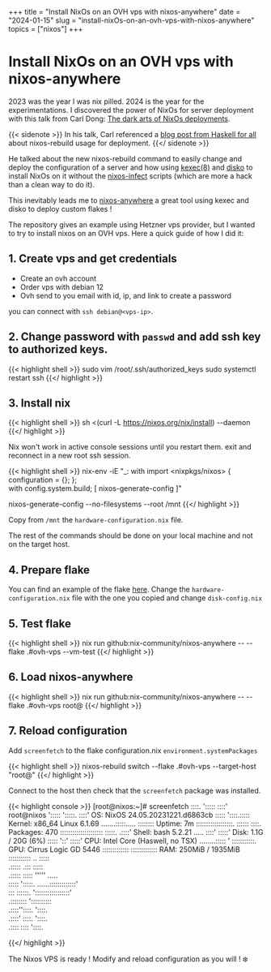 +++ 
title = "Install NixOs on an OVH vps with nixos-anywhere" 
date = "2024-01-15"
slug = "install-nixOs-on-an-ovh-vps-with-nixos-anywhere"
topics = ["nixos"]
+++

# Install NixOs on an OVH vps with nixos-anywhere

2023 was the year I was nix pilled. 2024 is the year for the experimentations.
I discovered the power of NixOs for server deployment with this talk from
Carl Dong: [The dark arts of NixOs deployments](https://www.youtube.com/watch?v=bKTbis4elR8&t=5519s).

{{< sidenote >}}
In his talk, Carl referenced a 
[blog post from Haskell for all](https://www.haskellforall.com/2023/01/announcing-nixos-rebuild-new-deployment.html) 
about nixos-rebuild usage for deployment.
{{</ sidenote >}}

He talked about the new nixos-rebuild command to easily change and deploy the
configuration of a server and how using [kexec(8)](https://www.man7.org/linux/man-pages/man8/kexec.8.html)
and [disko](https://github.com/nix-community/disko)
to install NixOs on it without the [nixos-infect](https://github.com/elitak/nixos-infect) scripts
(which are more a hack than a clean way to do it).

This inevitably leads me to [nixos-anywhere](https://github.com/nix-community/nixos-anywhere) 
a great tool using kexec and disko to deploy custom flakes !

The repository gives an example using Hetzner vps provider, but I wanted to try to install
nixos on an OVH vps. Here a quick guide of how I did it:

## 1. Create vps and get credentials

- Create an ovh account
- Order vps with debian 12
- Ovh send to you email with id, ip, and link to create a password 

you can connect with `ssh debian@<vps-ip>`.

## 2. Change password with `passwd` and add ssh key to authorized keys.

{{< highlight shell >}}
sudo vim /root/.ssh/authorized_keys
sudo systemctl restart ssh
{{</ highlight >}}

## 3. Install nix

{{< highlight shell >}}
sh <(curl -L https://nixos.org/nix/install) --daemon
{{</ highlight >}}

Nix won't work in active console sessions until you restart them.
exit and reconnect in a new root ssh session.

{{< highlight shell >}}
nix-env -iE "_: with import <nixpkgs/nixos> { configuration = {}; }; \
  with config.system.build; [ nixos-generate-config ]"

nixos-generate-config --no-filesystems --root /mnt
{{</ highlight >}}

Copy from `/mnt` the `hardware-configuration.nix` file. 

The rest of the commands should be done on your local machine and not on the target host.

## 4. Prepare flake

You can find an example of the flake [here](https://github.com/edouardparis/nixos-ovh-vps-example).
Change the `hardware-configuration.nix` file with the one you copied and change `disk-config.nix`

## 5. Test flake

{{< highlight shell >}}
nix run github:nix-community/nixos-anywhere -- --flake .#ovh-vps --vm-test
{{</ highlight >}}

## 6. Load nixos-anywhere

{{< highlight shell >}}
nix run github:nix-community/nixos-anywhere -- --flake .#ovh-vps root@<vps-ip>
{{</ highlight >}}

## 7. Reload configuration

Add `screenfetch` to the flake configuration.nix `environment.systemPackages`

{{< highlight shell >}}
nixos-rebuild switch --flake .#ovh-vps --target-host "root@<vps-ip>"
{{</ highlight >}}

Connect to the host then check that the `screenfetch` package was installed.

{{< highlight console >}}
[root@nixos:~]# screenfetch
          ::::.    ':::::     ::::'         root@nixos
          ':::::    ':::::.  ::::'          OS: NixOS 24.05.20231221.d6863cb
            :::::     '::::.:::::           Kernel: x86_64 Linux 6.1.69
      .......:::::..... ::::::::            Uptime: 7m
     ::::::::::::::::::. ::::::    ::::.    Packages: 470
    ::::::::::::::::::::: :::::.  .::::'    Shell: bash 5.2.21
           .....           ::::' :::::'     Disk: 1.1G / 20G (6%)
          :::::            '::' :::::'      CPU: Intel Core (Haswell, no TSX)
 ........:::::               ' :::::::::::. GPU: Cirrus Logic GD 5446
:::::::::::::                 ::::::::::::: RAM: 250MiB / 1935MiB
 ::::::::::: ..              :::::           
     .::::: .:::            :::::            
    .:::::  :::::          '''''    .....    
    :::::   ':::::.  ......:::::::::::::'    
     :::     ::::::. ':::::::::::::::::'     
            .:::::::: '::::::::::            
           .::::''::::.     '::::.           
          .::::'   ::::.     '::::.          
         .::::      ::::      '::::.         

{{</ highlight >}}

The Nixos VPS is ready ! Modify and reload configuration as you will ! ❄️
